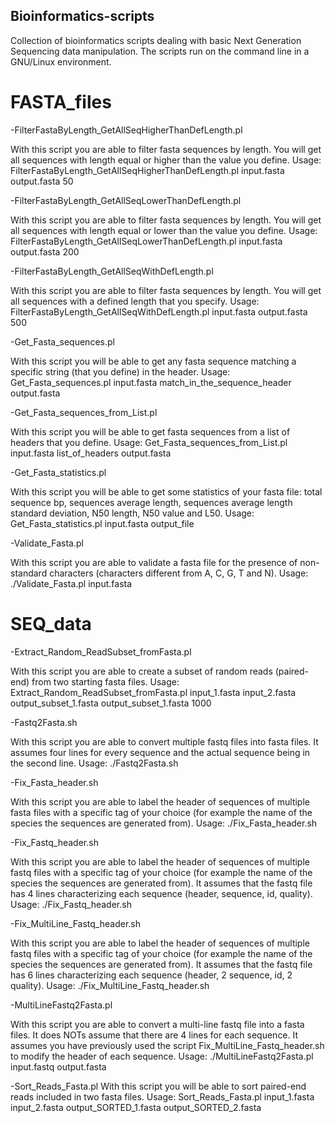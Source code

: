 ## Bioinformatics-scripts

Collection of bioinformatics scripts dealing with basic Next Generation Sequencing data manipulation.
The scripts run on the command line in a GNU/Linux environment.

# FASTA_files

-FilterFastaByLength_GetAllSeqHigherThanDefLength.pl

With this script you are able to filter fasta sequences by length. You will get all sequences with length equal or higher than the value you define.
Usage: FilterFastaByLength_GetAllSeqHigherThanDefLength.pl input.fasta output.fasta 50

-FilterFastaByLength_GetAllSeqLowerThanDefLength.pl

With this script you are able to filter fasta sequences by length. You will get all sequences with length equal or lower than the value you define.
Usage: FilterFastaByLength_GetAllSeqLowerThanDefLength.pl input.fasta output.fasta 200

-FilterFastaByLength_GetAllSeqWithDefLength.pl

With this script you are able to filter fasta sequences by length. You will get all sequences with a defined length that you specify.
Usage: FilterFastaByLength_GetAllSeqWithDefLength.pl input.fasta output.fasta 500

-Get_Fasta_sequences.pl

With this script you will be able to get any fasta sequence matching a specific string (that you define) in the header.
Usage: Get_Fasta_sequences.pl   input.fasta     match_in_the_sequence_header    output.fasta

-Get_Fasta_sequences_from_List.pl

With this script you will be able to get fasta sequences from a list of headers that you define.
Usage: Get_Fasta_sequences_from_List.pl   input.fasta   list_of_headers   output.fasta

-Get_Fasta_statistics.pl

With this script you will be able to get some statistics of your fasta file: total sequence bp, sequences average length, sequences average length standard deviation, N50 length, N50 value and L50.
Usage: Get_Fasta_statistics.pl input.fasta output_file

-Validate_Fasta.pl

With this script you are able to validate a fasta file for the presence of non-standard characters (characters different from A, C, G, T and N).
Usage: ./Validate_Fasta.pl input.fasta


# SEQ_data

-Extract_Random_ReadSubset_fromFasta.pl

With this script you are able to create a subset of random reads (paired-end) from two starting fasta files.
Usage: Extract_Random_ReadSubset_fromFasta.pl   input_1.fasta   input_2.fasta    output_subset_1.fasta output_subset_1.fasta 1000

-Fastq2Fasta.sh

With this script you are able to convert multiple fastq files into fasta files. It assumes four lines for every sequence and the actual sequence being in the second line.
Usage: ./Fastq2Fasta.sh

-Fix_Fasta_header.sh

With this script you are able to label the header of sequences of multiple fasta files with a specific tag of your choice (for example the name of the species the sequences are generated from).
Usage: ./Fix_Fasta_header.sh

-Fix_Fastq_header.sh

With this script you are able to label the header of sequences of multiple fastq files with a specific tag of your choice (for example the name of the species the sequences are generated from). It assumes that the fastq file has 4 lines characterizing each sequence (header, sequence, id, quality).
Usage: ./Fix_Fastq_header.sh

-Fix_MultiLine_Fastq_header.sh

With this script you are able to label the header of sequences of multiple fastq files with a specific tag of your choice (for example the name of the species the sequences are generated from). It assumes that the fastq file has 6 lines characterizing each sequence (header, 2 sequence, id, 2 quality).
Usage: ./Fix_MultiLine_Fastq_header.sh

-MultiLineFastq2Fasta.pl

With this script you are able to convert a multi-line fastq file into a fasta files. It does NOTs assume that there are 4 lines for each sequence. It assumes you have previously used the script Fix_MultiLine_Fastq_header.sh to modify the header of each sequence.
Usage: ./MultiLineFastq2Fasta.pl input.fastq output.fasta

-Sort_Reads_Fasta.pl
With this script you will be able to sort paired-end reads included in two fasta files.
Usage: Sort_Reads_Fasta.pl   input_1.fasta  input_2.fasta    output_SORTED_1.fasta output_SORTED_2.fasta


